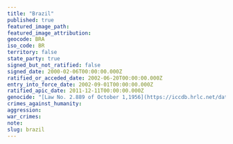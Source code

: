 ```yaml
---
title: "Brazil"
published: true
featured_image_path:
featured_image_attribution:
geocode: BRA
iso_code: BR
territory: false
state_party: true
signed_but_not_ratified: false
signed_date: 2000-02-06T00:00:00.000Z
ratified_or_acceded_date: 2002-06-20T00:00:00.000Z
entry_into_force_date: 2002-09-01T00:00:00.000Z
ratified_apic_date: 2011-12-11T00:00:00.000Z
genocide: "[Law No. 2.889 of October 1,1956](https://iccdb.hrlc.net/data/doc/522/)"
crimes_against_humanity:
aggression:
war_crimes:
note:
slug: brazil
---
```


